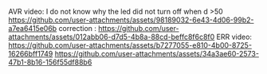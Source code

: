 AVR video: I do not know why the led did not turn off when d >50
https://github.com/user-attachments/assets/98189032-6e43-4d06-99b2-a7ea6415e06b
correction : 
https://github.com/user-attachments/assets/012abb06-d7d5-4b8a-88cd-beffc8f6c8f0
ERR video:
https://github.com/user-attachments/assets/b7277055-e810-4b00-8725-16266bff1749
https://github.com/user-attachments/assets/34a3ae60-2573-47b1-8b16-156f55df88b6

